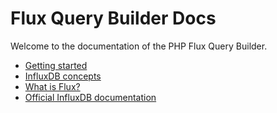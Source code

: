 # Flux Query Builder Docs

Welcome to the documentation of the PHP Flux Query Builder.

* [Getting started](01-getting-started.md)
* [InfluxDB concepts](02-what-is-influxdb.md)
* [What is Flux?](03-what-is-flux.md)
* [Official InfluxDB documentation](https://docs.influxdata.com/influxdb/v2.6/query-data/flux/)


